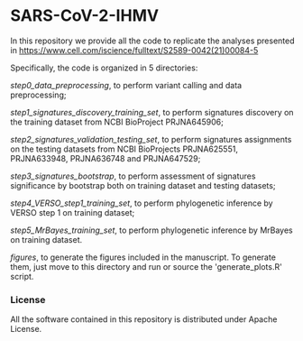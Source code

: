 SARS-CoV-2-IHMV
===============

In this repository we provide all the code to replicate the analyses presented in https://www.cell.com/iscience/fulltext/S2589-0042(21)00084-5 

Specifically, the code is organized in 5 directories: 

*step0_data_preprocessing*, to perform variant calling and data preprocessing; 

*step1_signatures_discovery_training_set*, to perform signatures discovery on the training dataset from NCBI BioProject PRJNA645906; 

*step2_signatures_validation_testing_set*, to perform signatures assignments on the testing datasets from NCBI BioProjects PRJNA625551, PRJNA633948, PRJNA636748 and PRJNA647529; 

*step3_signatures_bootstrap*, to perform assessment of signatures significance by bootstrap both on training dataset and testing datasets; 

*step4_VERSO_step1_training_set*, to perform phylogenetic inference by VERSO step 1 on training dataset; 

*step5_MrBayes_training_set*, to perform phylogenetic inference by MrBayes on training dataset. 

*figures*, to generate the figures included in the manuscript. To generate them, just move to this directory and run or source the 'generate_plots.R' script.

### License

All the software contained in this repository is distributed under Apache License. 
